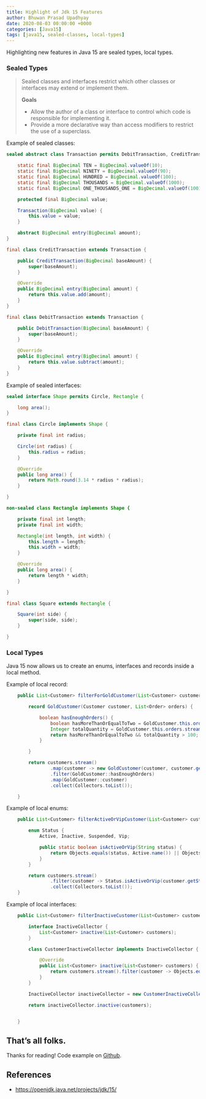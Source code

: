 ```yaml
---
title: Highlight of Jdk 15 Features
author: Bhuwan Prasad Upadhyay
date: 2020-08-03 00:00:00 +0000
categories: [Java15]
tags: [java15, sealed-classes, local-types]
---
```


Highlighting new features in Java 15 are sealed types, local types.

### Sealed Types

> Sealed classes and interfaces restrict which other classes or interfaces may extend or implement them.
>  
>  **Goals**
>  - Allow the author of a class or interface to control which code is responsible for implementing it.
>  - Provide a more declarative way than access modifiers to restrict the use of a superclass.
>

Example of sealed classes:

```java
sealed abstract class Transaction permits DebitTransaction, CreditTransaction {

    static final BigDecimal TEN = BigDecimal.valueOf(10);
    static final BigDecimal NINETY = BigDecimal.valueOf(90);
    static final BigDecimal HUNDRED = BigDecimal.valueOf(100);
    static final BigDecimal THOUSANDS = BigDecimal.valueOf(1000);
    static final BigDecimal ONE_THOUSANDS_ONE = BigDecimal.valueOf(1001);

    protected final BigDecimal value;

    Transaction(BigDecimal value) {
        this.value = value;
    }

    abstract BigDecimal entry(BigDecimal amount);
}

final class CreditTransaction extends Transaction {

    public CreditTransaction(BigDecimal baseAmount) {
        super(baseAmount);
    }

    @Override
    public BigDecimal entry(BigDecimal amount) {
        return this.value.add(amount);
    }
}

final class DebitTransaction extends Transaction {

    public DebitTransaction(BigDecimal baseAmount) {
        super(baseAmount);
    }

    @Override
    public BigDecimal entry(BigDecimal amount) {
        return this.value.subtract(amount);
    }
}

```

Example of sealed interfaces:

```java
sealed interface Shape permits Circle, Rectangle {

    long area();
}

final class Circle implements Shape {

    private final int radius;

    Circle(int radius) {
        this.radius = radius;
    }

    @Override
    public long area() {
        return Math.round(3.14 * radius * radius);
    }

}

non-sealed class Rectangle implements Shape {

    private final int length;
    private final int width;

    Rectangle(int length, int width) {
        this.length = length;
        this.width = width;
    }

    @Override
    public long area() {
        return length * width;
    }

}

final class Square extends Rectangle {

    Square(int side) {
        super(side, side);
    }

}
```

### Local Types

Java 15 now allows us to create an enums, interfaces and records inside a local method.

Example of local record:

```java
    public List<Customer> filterForGoldCustomer(List<Customer> customers) {

        record GoldCustomer(Customer customer, List<Order> orders) {

            boolean hasEnoughOrders() {
                boolean hasMoreThanOrEqualToTwo = GoldCustomer.this.orders.size() >= 2;
                Integer totalQuantity = GoldCustomer.this.orders.stream().map(Order::getQuantity).reduce(0, Integer::sum);
                return hasMoreThanOrEqualToTwo && totalQuantity > 100;
            }

        }

        return customers.stream()
                .map(customer -> new GoldCustomer(customer, customer.getOrders()))
                .filter(GoldCustomer::hasEnoughOrders)
                .map(GoldCustomer::customer)
                .collect(Collectors.toList());

    }
```

Example of local enums:

```java
    public List<Customer> filterActiveOrVipCustomer(List<Customer> customers) {

        enum Status {
            Active, Inactive, Suspended, Vip;

            public static boolean isActiveOrVip(String status) {
                return Objects.equals(status, Active.name()) || Objects.equals(status, Vip.name());
            }
        }

        return customers.stream()
                .filter(customer -> Status.isActiveOrVip(customer.getStatus()))
                .collect(Collectors.toList());
    }
```

Example of local interfaces:

```java
    public List<Customer> filterInactiveCustomer(List<Customer> customers) {

        interface InactiveCollector {
            List<Customer> inactive(List<Customer> customers);
        }

        class CustomerInactiveCollector implements InactiveCollector {

            @Override
            public List<Customer> inactive(List<Customer> customers) {
                return customers.stream().filter(customer -> Objects.equals(customer.getStatus(), "Inactive")).collect(Collectors.toList());
            }
        }

        InactiveCollector inactiveCollector = new CustomerInactiveCollector();

        return inactiveCollector.inactive(customers);


    }
```

## That’s all folks.
Thanks for reading! Code example on [Github](https://github.com/BhuwanUpadhyay/jdk-15-features).

## References
- https://openjdk.java.net/projects/jdk/15/
